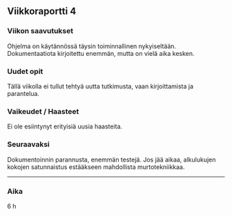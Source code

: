 ## Viikkoraportti 4

### Viikon saavutukset
Ohjelma on käytännössä täysin toiminnallinen nykyiseltään. Dokumentaatiota kirjoitettu enemmän, mutta on vielä aika kesken.

### Uudet opit
Tällä viikolla ei tullut tehtyä uutta tutkimusta, vaan kirjoittamista ja parantelua.

### Vaikeudet / Haasteet
Ei ole esiintynyt erityisiä uusia haasteita.

### Seuraavaksi
Dokumentoinnin parannusta, enemmän testejä. Jos jää aikaa, alkulukujen kokojen satunnaistus estääkseen mahdollista murtotekniikkaa.

---
### Aika
6 h
